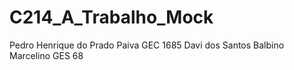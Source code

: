 # C214_A_Trabalho_Mock

Pedro Henrique do Prado Paiva GEC 1685
Davi dos Santos Balbino Marcelino GES 68
